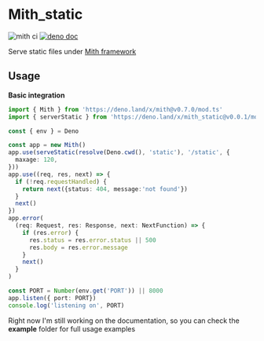 # Mith_static

![mith ci](https://github.com/JWebCoder/mith_static/workflows/mith%20static%20ci/badge.svg)
[![deno doc](https://doc.deno.land/badge.svg)](https://doc.deno.land/https/deno.land/x/mith_static/mod.ts)

Serve static files under [Mith framework](https://github.com/JWebCoder/mith)

## Usage

**Basic integration**
```typescript
import { Mith } from 'https://deno.land/x/mith@v0.7.0/mod.ts'
import { serverStatic } from 'https://deno.land/x/mith_static@v0.0.1/mod.ts'

const { env } = Deno

const app = new Mith()
app.use(serveStatic(resolve(Deno.cwd(), 'static'), '/static', {
  maxage: 120,
}))
app.use((req, res, next) => {
  if (!req.requestHandled) {
    return next({status: 404, message:'not found'})
  }
  next()
})
app.error(
  (req: Request, res: Response, next: NextFunction) => {
    if (res.error) {
      res.status = res.error.status || 500
      res.body = res.error.message
    }
    next()
  }
)

const PORT = Number(env.get('PORT')) || 8000
app.listen({ port: PORT})
console.log('listening on', PORT)
```

Right now I'm still working on the documentation, so you can check the **example** folder for full usage examples
